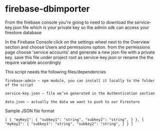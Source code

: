 # firebase-dbimporter


From the firebase console you're going to need to download the service-key.json file which is your private key so the admin sdk can access your firestore database

In the Firebase Console click on the settings wheel next to the Overview section and choose Users and permissions option.
from the permissions page choose 'service accounts' and generate a new json file with a private key.
save this file under project root as service-key.json or rename the the require variable accordingly


This script needs the following files/dependencies

`firebase-admin — npm module, you can install it locally to the folder of the script`

`service-key.json — file we’ve generated in the Authentication section`

`data.json — actually the data we want to push to our Firestore`


Sample JSON file format

`[
 {
 "myKey1": {
 "subkey1": "string",
 "subkey2": "string",
 }
 },
 {
 "myKey2": {
 "subkey1": "string",
 "subkey2": "string",
 }
 }
 ]`



